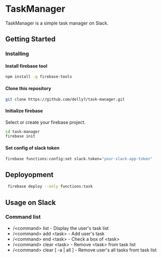 # TaskManager
TaskManager is a simple task manager on Slack.

## Getting Started
### Installing
#### Install firebase tool

```sh
npm install -g firebase-tools
```

#### Clone this repository

```sh
git clone https://github.com/delly7/task-manager.git
```

#### Initialize firebase
Select or create your firebase project.

```sh
cd task-manager
firebase init
```

#### Set config of slack token

```sh
firebase functions:config:set slack.token="your-slack-app-token"
```

## Deployopment

```sh
 firebase deploy --only functions:task
```

## Usage on Slack
### Command list
* /\<command\> list - Display the user's task list
* /\<command\> add \<task\> - Add user's task
* /\<command\> end \<task\> - Check a box of \<task\>
* /\<command\> clear \<task\> - Remove \<task\> from task list
* /\<command\> clear [ -a | all ] - Remove user's all tasks from task list
